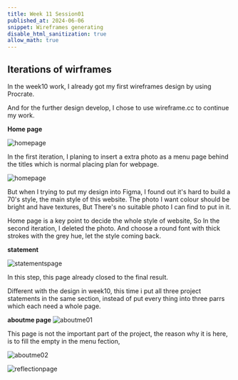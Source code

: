 ```yaml
---
title: Week 11 Session01
published_at: 2024-06-06
snippet: Wireframes generating
disable_html_sanitization: true
allow_math: true
---
```


## Iterations of wirframes

In the week10 work, I already got my first wireframes design  by using Procrate.

And for the further design develop, I chose to use wireframe.cc to continue my work.

**Home page**

![homepage](/w11s01/homepage01.png)

In the first iteration, I planing to insert a extra photo as a menu page behind the titles which is  normal placing plan for webpage. 

![homepage](/w11s01/homepage02.png)

But when I trying to put my design into Figma, I found out it's hard to build a 70's style, the main style of this website. The photo I want colour should be bright and have textures, But There's no suitable photo I can find  to put in it. 

Home page is a key point to decide the whole style of website, So In the second iteration, I deleted the photo. And choose a round font with thick strokes with the grey hue, let the style coming back. 

**statement**

![statementspage](/w11s01/statements%20page.png)

In this step, this page already closed to the final result.

Different with the design in week10, this time i put all three project statements in the same section, instead of put every thing into three parrs which each need a whole page.

**aboutme page**
![aboutme01](/w11s01/About%20me%20page01.png)

This page is not the important part of the project, the reason why it is here, is to fill the empty in the menu fection, 

![aboutme02](/w11s01/aboutme02.png)

![reflectionpage](/w11s01/reflectionpage.png)

